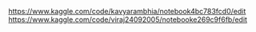 https://www.kaggle.com/code/kavyarambhia/notebook4bc783fcd0/edit
https://www.kaggle.com/code/viraj24092005/notebooke269c9f6fb/edit